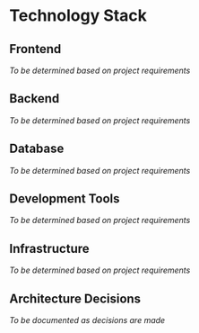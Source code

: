 # Technology Stack

## Frontend
*To be determined based on project requirements*

## Backend
*To be determined based on project requirements*

## Database
*To be determined based on project requirements*

## Development Tools
*To be determined based on project requirements*

## Infrastructure
*To be determined based on project requirements*

## Architecture Decisions
*To be documented as decisions are made*
